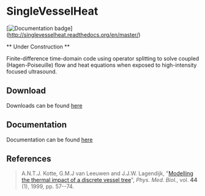 SingleVesselHeat
================

[![Documentation badge](https://readthedocs.org/projects/singlevesselheat/badge/?version=master)]  (http://singlevesselheat.readthedocs.org/en/master/)

** Under Construction **

Finite-difference time-domain code using operator splitting to solve coupled (Hagen-Poiseuille) flow and heat equations when exposed to high-intensity focused ultrasound. 

Download
--------
Downloads can be found [here](http://djps.github.io/SingleVesselHeat/)

Documentation
-------------

Documentation can be found [here](http://singlevesselheat.readthedocs.io/en/master/)

References
----------

> A.N.T.J. Kotte, G.M.J van Leeuwen and J.J.W. Lagendijk, "[Modelling the thermal impact of a discrete vessel tree]()", *Phys. Med. Biol.*, vol. **44** (1), 1999, pp. 57--74.

